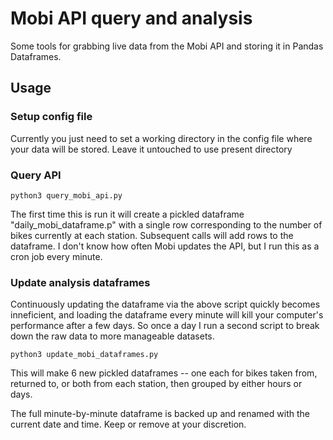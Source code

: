 # Mobi API query and analysis

Some tools for grabbing live data from the Mobi API and storing it in Pandas Dataframes. 

## Usage


### Setup config file

Currently you just need to set a working directory in the config file where your data will be stored. Leave it untouched to use present directory

### Query API

```python3 query_mobi_api.py```

The first time this is run it will create a pickled dataframe "daily_mobi_dataframe.p" with a single row corresponding to the number of bikes currently at each station. Subsequent calls will add rows to the dataframe. I don't know how often Mobi updates the API, but I run this as a cron job every minute.

### Update analysis dataframes

Continuously updating the dataframe via the above script quickly becomes inneficient, and loading the dataframe every minute will kill your computer's performance after a few days. So once a day I run a second script to break down the raw data to more manageable datasets.

```python3 update_mobi_dataframes.py```

This will make 6 new pickled dataframes -- one each for bikes taken from, returned to, or both from each station, then grouped by either hours or days. 

The full minute-by-minute dataframe is backed up and renamed with the current date and time. Keep or remove at your discretion.

